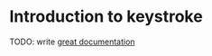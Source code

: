 # Introduction to keystroke

TODO: write [great documentation](http://jacobian.org/writing/what-to-write/)
